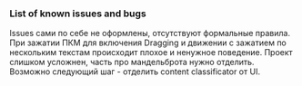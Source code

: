 ### List of known issues and bugs

Issues сами по себе не оформлены, отсутствуют формальные правила.
При зажатии ПКМ для включения Dragging и движении с зажатием по нескольким текстам происходит плохое и ненужное поведение.
Проект слишком усложнен, часть про мандельброта нужно отделить.
Возможно следующий шаг - отделить content classificator от UI.